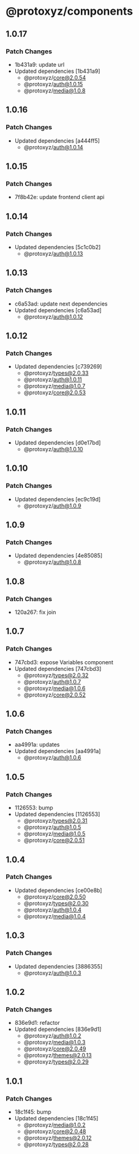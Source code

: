 # @protoxyz/components

## 1.0.17

### Patch Changes

- 1b431a9: update url
- Updated dependencies [1b431a9]
  - @protoxyz/core@2.0.54
  - @protoxyz/auth@1.0.15
  - @protoxyz/media@1.0.8

## 1.0.16

### Patch Changes

- Updated dependencies [a444ff5]
  - @protoxyz/auth@1.0.14

## 1.0.15

### Patch Changes

- 7f8b42e: update frontend client api

## 1.0.14

### Patch Changes

- Updated dependencies [5c1c0b2]
  - @protoxyz/auth@1.0.13

## 1.0.13

### Patch Changes

- c6a53ad: update next dependencies
- Updated dependencies [c6a53ad]
  - @protoxyz/auth@1.0.12

## 1.0.12

### Patch Changes

- Updated dependencies [c739269]
  - @protoxyz/types@2.0.33
  - @protoxyz/auth@1.0.11
  - @protoxyz/media@1.0.7
  - @protoxyz/core@2.0.53

## 1.0.11

### Patch Changes

- Updated dependencies [d0e17bd]
  - @protoxyz/auth@1.0.10

## 1.0.10

### Patch Changes

- Updated dependencies [ec9c19d]
  - @protoxyz/auth@1.0.9

## 1.0.9

### Patch Changes

- Updated dependencies [4e85085]
  - @protoxyz/auth@1.0.8

## 1.0.8

### Patch Changes

- 120a267: fix join

## 1.0.7

### Patch Changes

- 747cbd3: expose Variables component
- Updated dependencies [747cbd3]
  - @protoxyz/types@2.0.32
  - @protoxyz/auth@1.0.7
  - @protoxyz/media@1.0.6
  - @protoxyz/core@2.0.52

## 1.0.6

### Patch Changes

- aa4991a: updates
- Updated dependencies [aa4991a]
  - @protoxyz/auth@1.0.6

## 1.0.5

### Patch Changes

- 1126553: bump
- Updated dependencies [1126553]
  - @protoxyz/types@2.0.31
  - @protoxyz/auth@1.0.5
  - @protoxyz/media@1.0.5
  - @protoxyz/core@2.0.51

## 1.0.4

### Patch Changes

- Updated dependencies [ce00e8b]
  - @protoxyz/core@2.0.50
  - @protoxyz/types@2.0.30
  - @protoxyz/auth@1.0.4
  - @protoxyz/media@1.0.4

## 1.0.3

### Patch Changes

- Updated dependencies [3886355]
  - @protoxyz/auth@1.0.3

## 1.0.2

### Patch Changes

- 836e9d1: refactor
- Updated dependencies [836e9d1]
  - @protoxyz/auth@1.0.2
  - @protoxyz/media@1.0.3
  - @protoxyz/core@2.0.49
  - @protoxyz/themes@2.0.13
  - @protoxyz/types@2.0.29

## 1.0.1

### Patch Changes

- 18c1f45: bump
- Updated dependencies [18c1f45]
  - @protoxyz/media@1.0.2
  - @protoxyz/core@2.0.48
  - @protoxyz/themes@2.0.12
  - @protoxyz/types@2.0.28

